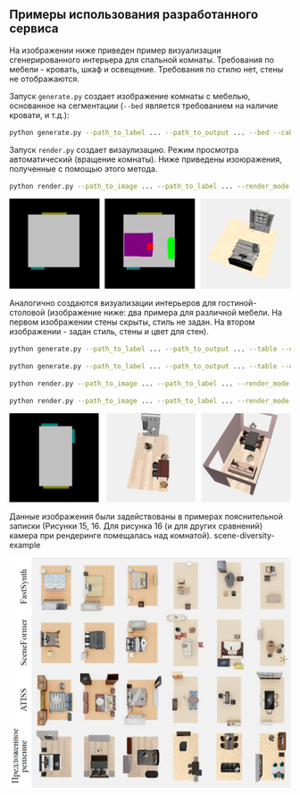 ## Примеры использования разработанного сервиса

На изображении ниже приведен пример визуализации сгенерированного интерьера для спальной комнаты.
Требования по мебели - кровать, шкаф и освещение. Требования по стилю нет, стены не отображаются.


Запуск `generate.py` создает изображение комнаты с мебелью, основанное на сегментации (`--bed` является
требованием на наличие кровати, и т.д.):

```bash
python generate.py --path_to_label ... --path_to_output ... --bed --cabinet --lighting
```

Запуск `render.py` создает визаулизацию. Режим просмотра автоматический (вращение комнаты). Ниже приведены изоюражения,
полученные с помощью этого метода.

```bash
python render.py --path_to_image ... --path_to_label ... --render_mode auto --style None
```

![Генерация интерьера для спальни](bedroom-pipeline.png)

Аналогично создаются визуализации интерьеров для гостиной-столовой (изображение ниже: два примера для различной мебели. На первом изображении стены скрыты,
стиль не задан. На втором изображении - задан стиль, стены и цвет для стен).

```bash
python generate.py --path_to_label ... --path_to_output ... --table --chair --cabinet --lighting
```

```bash
python generate.py --path_to_label ... --path_to_output ... --table --chair --sofa --lighting
```

```bash
python render.py --path_to_image ... --path_to_label ... --render_mode auto --style None
```

```bash
python render.py --path_to_image ... --path_to_label ... --render_mode auto --style "Vintage/Retro" --render_walls --wall_color "#E8C7C7"
```

![Генерация интерьера для гостиной-столовой](dining-room-pipeline.png)

Данные изображения были задействованы в примерах пояснительной записки (Рисунки 15, 16. Для рисунка 16 (и для других сравнений)
камера при рендеринге помещалась над комнатой).
scene-diversity-example

![Сравнение](scene-diversity-example.png)